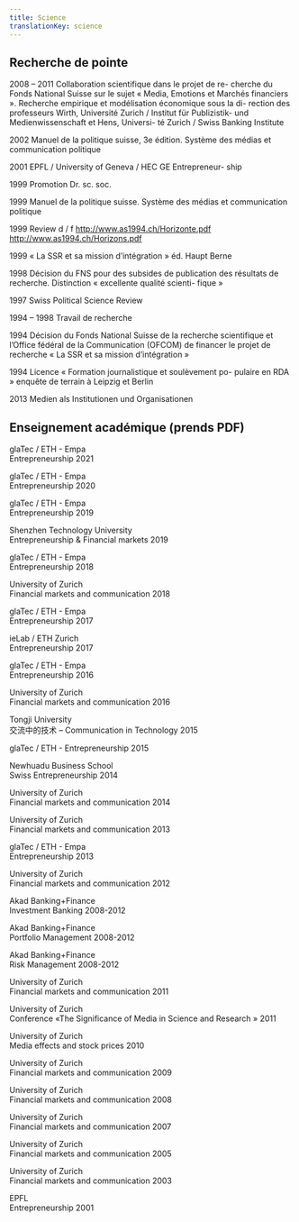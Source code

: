 ```yaml
---
title: Science
translationKey: science
---
```


## Recherche de pointe

2008 – 2011 Collaboration scientifique dans le projet de re-
cherche du Fonds National Suisse sur le sujet « Media,
Emotions et Marchés financiers ».
Recherche empirique et modélisation économique sous la di-
rection des professeurs Wirth, Université Zurich / Institut für
Publizistik- und Medienwissenschaft et Hens, Universi-
té Zurich / Swiss Banking Institute

2002 Manuel de la politique suisse,
3e édition. Système des médias et communication politique

2001 EPFL / University of Geneva / HEC GE Entrepreneur-
ship

1999 Promotion Dr. sc. soc.

1999 Manuel de la politique suisse.
Système des médias et communication politique

1999 Review d / f
http://www.as1994.ch/Horizonte.pdf
http://www.as1994.ch/Horizons.pdf

1999 « La SSR et sa mission d’intégration » éd. Haupt Berne

1998 Décision du FNS pour des subsides de publication des
résultats de recherche. Distinction « excellente qualité scienti-
fique »

1997 Swiss Political Science Review

1994 – 1998 Travail de recherche

1994 Décision du Fonds National Suisse de la recherche
scientifique et l’Office fédéral de la Communication (OFCOM)
de financer le projet de recherche « La SSR et sa mission
d’intégration »

1994 Licence « Formation journalistique et soulèvement po-
pulaire en RDA » enquête de terrain à Leipzig et Berlin

2013 Medien als Institutionen und Organisationen

## Enseignement académique (prends PDF)

glaTec / ETH - Empa  
Entrepreneurship 2021

glaTec / ETH - Empa  
Entrepreneurship 2020

glaTec / ETH - Empa  
Entrepreneurship 2019

Shenzhen Technology University  
Entrepreneurship & Financial markets 2019

glaTec / ETH - Empa  
Entrepreneurship 2018

University of Zurich  
Financial markets and communication 2018

glaTec / ETH - Empa  
Entrepreneurship 2017

ieLab / ETH Zurich  
Entrepreneurship 2017

glaTec / ETH - Empa  
Entrepreneurship 2016

University of Zurich  
Financial markets and communication 2016

Tongji University  
交流中的技术 – Communication in Technology 2015

glaTec / ETH - Entrepreneurship 2015

Newhuadu Business School  
Swiss Entrepreneurship 2014

University of Zurich  
Financial markets and communication 2014

University of Zurich  
Financial markets and communication 2013

glaTec / ETH - Empa  
Entrepreneurship 2013

University of Zurich  
Financial markets and communication 2012

Akad Banking+Finance  
Investment Banking 2008-2012

Akad Banking+Finance  
Portfolio Management 2008-2012

Akad Banking+Finance  
Risk Management 2008-2012

University of Zurich  
Financial markets and communication 2011

University of Zurich  
Conference «The Significance of Media in Science and Research » 2011

University of Zurich  
Media effects and stock prices 2010

University of Zurich  
Financial markets and communication 2009

University of Zurich  
Financial markets and communication 2008

University of Zurich  
Financial markets and communication 2007

University of Zurich  
Financial markets and communication 2005

University of Zurich  
Financial markets and communication 2003

EPFL  
Entrepreneurship 2001